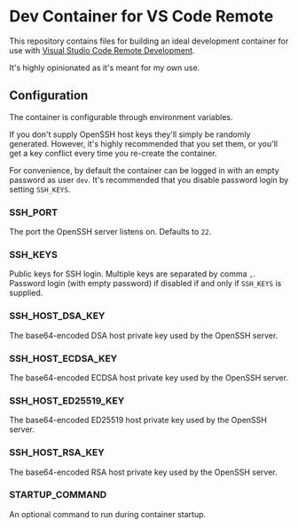 # Dev Container for VS Code Remote

This repository contains files for building an ideal development container for use with [Visual Studio Code Remote Development](https://code.visualstudio.com/docs/remote/remote-overview).

It's highly opinionated as it's meant for my own use.

## Configuration

The container is configurable through environment variables.

If you don't supply OpenSSH host keys they'll simply be randomly generated. However, it's highly recommended that you set them, or you'll get a key conflict every time you re-create the container.

For convenience, by default the container can be logged in with an empty password as user `dev`. It's recommended that you disable password login by setting `SSH_KEYS`.

### SSH_PORT

The port the OpenSSH server listens on. Defaults to `22`.

### SSH_KEYS

Public keys for SSH login. Multiple keys are separated by comma `,`. Password login (with empty password) if disabled if and only if `SSH_KEYS` is supplied.

### SSH_HOST_DSA_KEY

The base64-encoded DSA host private key used by the OpenSSH server.

### SSH_HOST_ECDSA_KEY

The base64-encoded ECDSA host private key used by the OpenSSH server.

### SSH_HOST_ED25519_KEY

The base64-encoded ED25519 host private key used by the OpenSSH server.

### SSH_HOST_RSA_KEY

The base64-encoded RSA host private key used by the OpenSSH server.

### STARTUP_COMMAND

An optional command to run during container startup.
